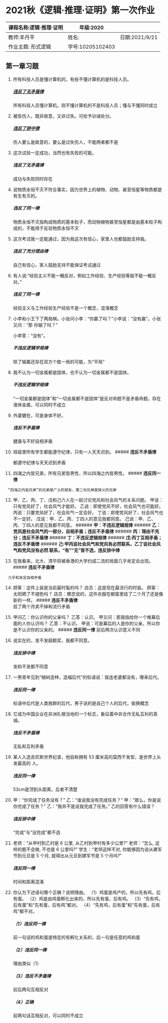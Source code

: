 # 2021秋《逻辑·推理·证明》第一次作业

| 课程名称:逻辑·推理·证明 | 年级:2020        |           |
| :------------------------ | ---------------- | :-------- |
| 教师:羊丹平               | 姓名:      | 日期:2021/9/21 |
| 作业主题: 形式逻辑        | 学号:10205102403 |           |

## 第一章习题

1.  所有科技人员是懂计算机的，有些不懂计算机的是科技人员。
	##### <u>***违反了无矛盾律***</u>
    所有科技人员懂计算机，则不懂计算机的不是科技人员；懂与不懂同时成立

2.  被告伤人，既非故意，又非过失。可给予训诫处分。
	##### <u>**违反了排中律**</u>
    伤人要么是故意的，要么是过失伤人，不能两者都不是
    
3.  这次试验一定成功，当然也有失败的可能。
	##### **违反了无矛盾律**
    成功与失败同时存在
    
4.  说物质永恒不灭不符合事实，因为世界上的植物、动物、甚至恒星等物质都是有生有灭的。
	##### **违反了同一律**
    物质永恒不灭指构成物质的基本粒子，而动物植物甚至恒星都是由基本粒子构成的，不能用于反驳物质永恒不灭
    
5. 这次考试我一定能通过，因为我这次有信心，家里人也都鼓励支持我。

    ##### **违反了充分理由律**
	自己有信心，家人鼓励支持不能保证考试通过

   


6. 有人说:“经验主义不能一概反对，例如工作经验、生产经验等就不能一概反对。”

    #####  **违反了同一律** 
   经验主义与工作经验生产经验不是一个概念，混淆概念

7. 小李和小王下了两局棋。小张问小李：“你赢了吗？”小李说：“没有赢”。小张又问：“那	你输了吗？”

    小李答：“没有”。
    #####  **不违反逻辑学规律**

   除了输赢还存在双方个胜一局的可能，为“平局”

8.  我不认为一切金属都是固体，也不认为一切金属都不是固体。
	#####  **不违反逻辑学规律**

    “一切金属都是固体”和“一切金属都不是固体”是反对命题不是矛盾命题。存在液体金属，可以同时不成立
    
9. 外婆健在，可是身体不好。

    #####  **违反不矛盾律**

   健康与不好自相矛盾

10.  班级里所有学生都能遵守纪律，只有一人天天迟到。
	##### **违反不矛盾律**

     都遵守纪律与天天迟到矛盾

11.   四海之内皆兄弟，所有兄弟皆男性，所以四海之内皆男性。
	#####  **违反同一律**    

     “四海之内皆兄弟”的兄弟是广义的朋友，第二句兄弟是狭义的兄弟
     
12.   甲、乙、丙、丁、戊和己六人在一起讨论党风和社会风气的关系问题。
	甲说：只有党风好了，社会风气才能好。
	乙说：即使党风不好，社会风气也可能好。
	丙说：只要党风好了，社会风气一定会好。
	丁说：即使党风好了，社会风气也不一定好。
	戊说：甲、乙、丙、丁四人的意见我都同意。
	己说：甲、乙、丙、丁四人的意见我都不同意。
	###### **甲：不违反逻辑规律**
    ###### **乙：党风是社会风气的一部分，自相矛盾；违反不矛盾律**
    ###### **丙：理由不充分；违反不矛盾律**
    ###### **丁：不违反逻辑规律**
    ###### **戊:丙丁互相矛盾；违反不矛盾律**
    ###### **己:甲丙说社会风气和党风有必然联系，乙丁说社会风气和党风没有必然	联系，“有”“无”皆不选，违反排中律**

13.   在我看来，北大、清华将被香港的大学扫成二流的局面几乎肯定会出现。
	##### **违反不矛盾律**

     几乎和肯定自相矛盾 
     
14.   顾客：这件上装是当前最时髦的吗？
	店员：这是现在最流行的时装。
	顾客：太阳晒了不褪色吗？
	店员：瞧您说的，这件衣服在橱窗里挂了二个月了还是像新的一样。
	#####  **违反不矛盾律**    
	挂了两个月卖不掉和流行矛盾

15.   甲问乙：你认识你的父亲吗？
	乙答：认识。
	甲又问：那我指给你一个帷幕后面的人你认识吗？
	乙答：不认识。
	甲说：可是幕后的人是你的父亲，所以你是不认识你的父亲的。
	##### **违反同一律**
	前后两次认识意义不同
16. 说实在的，发不发超额奖，我都不同意。
	##### **违反排中律**
	发和不发都不同意
17. 一男青年见到“植树造林，造福后代”的标语说：我连老婆都没有，哪来后代。
	##### **违反同一律**
	标语中后代是人类族群的后代，男子说的是自己个人的后代，偷换概念
18. 它成为中国企业在非洲扎根当地的一个标志，象征着中非合作无私互利的真诚。
	##### **违反不矛盾律**
	无私和互利矛盾
19. 某人入选吉尼斯世界纪录，他自称拥有 53 厘米高的莫西干发型，是世界上头发最高的	人。
	##### **违反同一律**
	53cm是顶到头距离，后者不清楚
20. 甲：“你完成了任务没有？”
	乙：“谁说我没有完成任务？”
	甲：“那么，你是说你完成了任务？”
	乙：“我并不是说我完成了任务。”
	乙的回答有什么错误？	
	##### **违反排中律**	
	“完成”与“没完成”都不选
21. 老师：“从甲村到乙村是 6 公里, 从乙村到甲村有多少公里?”
	老师：“怎么, 这样的题不会做, 不也是 6 公里吗?”
	学生：“老师这样不对, 你能够因为说从建军节到元旦是 5 个月, 就得出从元旦到建军节是 5 个月吗?”
	
	##### **违反同一律**
	时间和距离混淆
22. 你认为下述语句哪个正确？说明理由。
	（1）鸡蛋是鸡产的，所以先有鸡，后有蛋。
	（2）鸡是由鸡蛋孵化出来的，所以先有蛋，后有鸡。
	（3）“先有鸡，后有蛋”和“先有蛋，后有鸡”都对。
	（4）“先有鸡，后有蛋”和“先有蛋，后有鸡”都不对。

	#####  **（1）违反同一律**
	前一句话的鸡和蛋是特定的有孵化关系的，后一句是任意的鸡和蛋
	##### **（2）违反同一律**
	理由类似（1）
	##### **（3）违反不矛盾律**
	前后两句互相反对
	##### **（4）正确**
	前两句话互相反对，可以同时不成立













